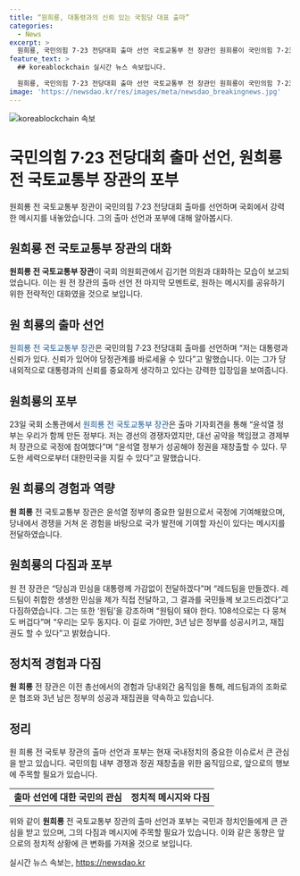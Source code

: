 ```yaml
---
title: “원희룡, 대통령과의 신뢰 있는 국힘당 대표 출마”
categories:
  - News
excerpt: >
  원희룡, 국민의힘 7·23 전당대회 출마 선언 국토교통부 전 장관인 원희룡이 국민의힘 7·23 전당대회 출마를 선언했다. 그는 신뢰와 당정관계 중요성을 강조하며 윤석열 정부의 성공을 강조했다. 원팀을 강조하며 당내 4파전으로 치러질 전당대회의 주목할 만한 후보로 떠올랐다.
feature_text: >
  ## koreablockchain 실시간 뉴스 속보입니다.

  원희룡, 국민의힘 7·23 전당대회 출마 선언 국토교통부 전 장관인 원희룡이 국민의힘 7·23 전당대회 출마를 선언했다. 그는 신뢰와 당정관계 중요성을 강조하며 윤석열 정부의 성공을 강조했다. 원팀을 강조하며 당내 4파전으로 치러질 전당대회의 주목할 만한 후보로 떠올랐다.
image: 'https://newsdao.kr/res/images/meta/newsdao_breakingnews.jpg'
---
```


<p><img src="https://newsdao.kr/res/images/meta/newsdao_breakingnews.jpg" alt="koreablockchain 속보" /></p>

<h1>국민의힘 7·23 전당대회 출마 선언, 원희룡 전 국토교통부 장관의 포부</h1>

<p data-ke-size="size16">원희룡 전 국토교통부 장관이 국민의힘 7·23 전당대회 출마를 선언하며 국회에서 강력한 메시지를 내놓았습니다. 그의 출마 선언과 포부에 대해 알아봅시다.</p>

<h2 data-ke-size="size26">원희룡 전 국토교통부 장관의 대화</h2>

<p><b>원희룡 전 국토교통부 장관</b>이 국회 의원회관에서 김기현 의원과 대화하는 모습이 보고되었습니다. 이는 원 전 장관의 출마 선언 전 마지막 모멘트로, 원하는 메시지를 공유하기 위한 전략적인 대화였을 것으로 보입니다.</p>

<h2 data-ke-size="size26">원 희룡의 출마 선언</h2>

<p><span style="color: #1a5490;">원희룡 전 국토교통부 장관</span>은 국민의힘 7·23 전당대회 출마를 선언하며 “저는 대통령과 신뢰가 있다. 신뢰가 있어야 당정관계를 바로세울 수 있다”고 말했습니다. 이는 그가 당내외적으로 대통령과의 신뢰를 중요하게 생각하고 있다는 강력한 입장임을 보여줍니다.</p>

<h2 data-ke-size="size26">원희룡의 포부</h2>

<p>23일 국회 소통관에서 <span style="color: #1a5490;">원희룡 전 국토교통부 장관</span>은 출마 기자회견을 통해 “윤석열 정부는 우리가 함께 만든 정부다. 저는 경선의 경쟁자였지만, 대선 공약을 책임졌고 경제부처 장관으로 국정에 참여했다”며 “윤석열 정부가 성공해야 정권을 재창출할 수 있다. 무도한 세력으로부터 대한민국을 지킬 수 있다”고 말했습니다.</p>

<h2 data-ke-size="size26">원 희룡의 경험과 역량</h2>

<p><b>원 희룡</b> 전 국토교통부 장관은 윤석열 정부의 중요한 일원으로서 국정에 기여해왔으며, 당내에서 경쟁을 거쳐 온 경험을 바탕으로 국가 발전에 기여할 자신이 있다는 메시지를 전달하였습니다.</p>

<h2 data-ke-size="size26"><b>원희룡의 다짐과 포부</b></h2>

<p>원 전 장관은 “당심과 민심을 대통령께 가감없이 전달하겠다”며 “레드팀을 만들겠다. 레드팀이 취합한 생생한 민심을 제가 직접 전달하고, 그 결과를 국민들께 보고드리겠다”고 다짐하였습니다. 그는 또한 ‘원팀’을 강조하며 “원팀이 돼야 한다. 108석으로는 다 뭉쳐도 버겁다”며 “우리는 모두 동지다. 이 길로 가야만, 3년 남은 정부를 성공시키고, 재집권도 할 수 있다”고 밝혔습니다.</p>

<h2 data-ke-size="size26">정치적 경험과 다짐</h2>

<p><b>원 희룡</b> 전 장관은 이전 총선에서의 경험과 당내외간 움직임을 통해, 레드팀과의 조화로운 협조와 3년 남은 정부의 성공과 재집권을 약속하고 있습니다.</p>

<h2 data-ke-size="size26">정리</h2>

<p>원 희룡 전 국토부 장관의 출마 선언과 포부는 현재 국내정치의 중요한 이슈로서 큰 관심을 받고 있습니다. 국민의힘 내부 경쟁과 정권 재창출을 위한 움직임으로, 앞으로의 행보에 주목할 필요가 있습니다.</p>

<table>
    <tbody>
        <tr>
            <td style="text-align: center; height: 17px;"><b>출마 선언에 대한 국민의 관심</b></td>
            <td style="text-align: center; height: 17px;"><b>정치적 메시지와 다짐</b></td>
        </tr>
    </tbody>
</table>

<p data-ke-size="size16">위와 같이 <b>원희룡</b> 전 국토교통부 장관의 출마 선언과 포부는 국민과 정치인들에게 큰 관심을 받고 있으며, 그의 다짐과 메시지에 주목할 필요가 있습니다. 이와 같은 동향은 앞으로의 정치적 상황에 큰 변화를 가져올 것으로 보입니다.</p>
실시간 뉴스 속보는, <a href="https://newsdao.kr" rel="dofollow">https://newsdao.kr</a>


